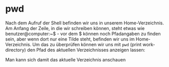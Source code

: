 # pwd

Nach dem Aufruf der Shell befinden wir uns in unserem Home-Verzeichnis. Am Anfang der Zeile, in die wir schreiben können, steht etwas wie benutzer@computer:~$ - vor dem $ können noch Pfadangaben zu finden sein, aber wenn dort nur eine Tilde steht, befinden wir uns im Home-Verzeichnis.
Um das zu überprüfen können wir uns mit `pwd` (print work-directory) den Pfad des aktuellen Verzeichnisses anzeigen lassen:

Man kann sich damit das aktuelle Verzeichnis anschauen